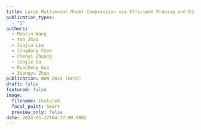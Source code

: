 ```yaml
---
title: Large Multimodal Model Compression via Efficient Pruning and Distillation
publication_types:
  - "1"
authors:
  - Maolin Wang
  - Yao Zhao
  - Jiajia Liu
  - Jingdong Chen
  - Chenyi Zhuang
  - Jinjie Gu
  - Ruocheng Guo
  - Xiangyu Zhao
publication: WWW 2024 (Oral)
draft: false
featured: false
image:
  filename: featured
  focal_point: Smart
  preview_only: false
date: 2024-05-22T04:37:00.000Z
---
```

